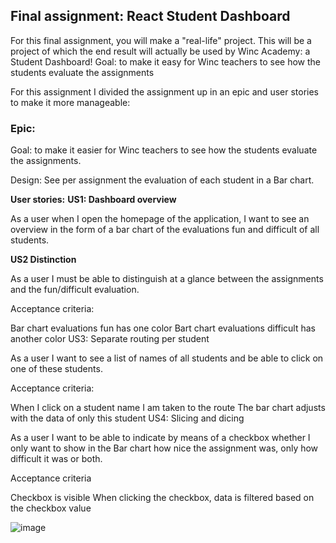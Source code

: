 ## Final assignment: React Student Dashboard
For this final assignment, you will make a "real-life" project. This will be a project of which the end result will actually be used by Winc Academy: a Student Dashboard! Goal: to make it easy for Winc teachers to see how the students evaluate the assignments

For this assignment I divided the assignment up in an epic and user stories to make it more manageable:

### Epic:
Goal: to make it easier for Winc teachers to see how the students evaluate the assignments.

Design: See per assignment the evaluation of each student in a Bar chart.

**User stories:**
**US1: Dashboard overview**

As a user when I open the homepage of the application, I want to see an overview in the form of a bar chart of the evaluations fun and difficult of all students.

**US2 Distinction**

As a user I must be able to distinguish at a glance between the assignments and the fun/difficult evaluation.

Acceptance criteria:

Bar chart evaluations fun has one color
Bart chart evaluations difficult has another color
US3: Separate routing per student

As a user I want to see a list of names of all students and be able to click on one of these students.

Acceptance criteria:

When I click on a student name I am taken to the route
The bar chart adjusts with the data of only this student
US4: Slicing and dicing

As a user I want to be able to indicate by means of a checkbox whether I only want to show in the Bar chart how nice the assignment was, only how difficult it was or both.

Acceptance criteria

Checkbox is visible
When clicking the checkbox, data is filtered based on the checkbox value

![image](https://user-images.githubusercontent.com/79043671/226177437-c123119f-8726-450d-a7fd-2e13560336d2.png)
